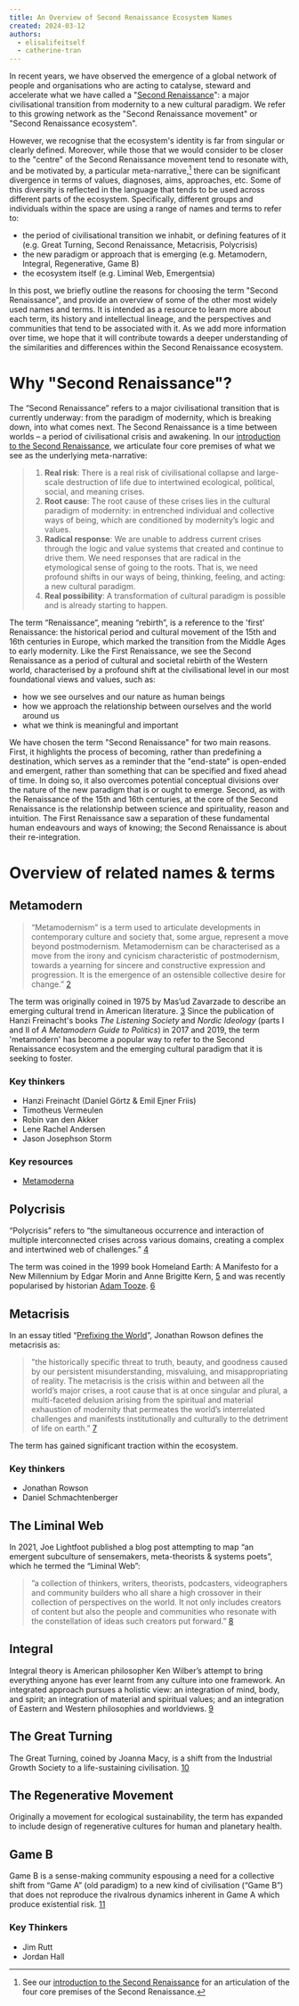 ```yaml
---
title: An Overview of Second Renaissance Ecosystem Names
created: 2024-03-12
authors:
  - elisalifeitself
  - catherine-tran
---
```


In recent years, we have observed the emergence of a global network of people and organisations who are acting to catalyse, steward and accelerate what we have called a "[Second Renaissance](https://secondrenaissance.net/intro)": a major civilisational transition from modernity to a new cultural paradigm. We refer to this growing network as the "Second Renaissance movement" or "Second Renaissance ecosystem". 

However, we recognise that the ecosystem's identity is far from singular or clearly defined. Moreover, while those that we would consider to be closer to the "centre" of the Second Renaissance movement tend to resonate with, and be motivated by, a particular meta-narrative,[^1] there can be significant divergence in terms of values, diagnoses, aims, approaches, etc. Some of this diversity is reflected in the language that tends to be used across different parts of the ecosystem. Specifically, different groups and individuals within the space are using a range of names and terms to refer to:
- the period of civilisational transition we inhabit, or defining features of it (e.g. Great Turning, Second Renaissance, Metacrisis, Polycrisis)
- the new paradigm or approach that is emerging (e.g. Metamodern, Integral, Regenerative, Game B)
- the ecosystem itself (e.g. Liminal Web, Emergentsia)

In this post, we briefly outline the reasons for choosing the term "Second Renaissance", and provide an overview of some of the other most widely used names and terms. It is intended as a resource to learn more about each term, its history and intellectual lineage, and the perspectives and communities that tend to be associated with it. As we add more information over time, we hope that it will contribute towards a deeper understanding of the similarities and differences within the Second Renaissance ecosystem. 

[^1]: See our [introduction to the Second Renaissance](https://secondrenaissance.net/intro) for an articulation of the four core premises of the Second Renaissance.

# Why "Second Renaissance"?

The “Second Renaissance” refers to a major civilisational transition that is currently underway: from the paradigm of modernity, which is breaking down, into what comes next. The Second Renaissance is a time between worlds – a period of civilisational crisis and awakening. In our [introduction to the Second Renaissance](https://secondrenaissance.net/intro), we articulate four core premises of what we see as the underlying meta-narrative:

>1. **Real risk**: There is a real risk of civilisational collapse and large-scale destruction of life due to intertwined ecological, political, social, and meaning crises.
>2. **Root cause**: The root cause of these crises lies in the cultural paradigm of modernity: in entrenched individual and collective ways of being, which are conditioned by modernity’s logic and values. 
>3. **Radical response**: We are unable to address current crises through the logic and value systems that created and continue to drive them. We need responses that are radical in the etymological sense of going to the roots. That is, we need profound shifts in our ways of being, thinking, feeling, and acting: a new cultural paradigm. 
>4. **Real possibility**: A transformation of cultural paradigm is possible and is already starting to happen.

The term “Renaissance”, meaning “rebirth”, is a reference to the 'first' Renaissance: the historical period and cultural movement of the 15th and 16th centuries in Europe, which marked the transition from the Middle Ages to early modernity. Like the First Renaissance, we see the Second Renaissance as a period of cultural and societal rebirth of the Western world, characterised by a profound shift at the civilisational level in our most foundational views and values, such as:
- how we see ourselves and our nature as human beings
- how we approach the relationship between ourselves and the world around us
- what we think is meaningful and important 

We have chosen the term "Second Renaissance" for two main reasons. First, it highlights the process of becoming, rather than predefining a destination, which serves as a reminder that the "end-state" is open-ended and emergent, rather than something that can be specified and fixed ahead of time. In doing so, it also overcomes potential conceptual divisions over the nature of the new paradigm that is or ought to emerge. Second, as with the Renaissance of the 15th and 16th centuries, at the core of the Second Renaissance is the relationship between science and spirituality, reason and intuition. The First Renaissance saw a separation of these fundamental human endeavours and ways of knowing; the Second Renaissance is about their re-integration.

# Overview of related names & terms

## Metamodern

> “Metamodernism” is a term used to articulate developments in contemporary culture and society that, some argue, represent a move beyond postmodernism. Metamodernism can be characterised as a move from the irony and cynicism characteristic of postmodernism, towards a yearning for sincere and constructive expression and progression. It is the emergence of an ostensible collective desire for change.” [2](https://lifeitself.org/blog/2022/03/11/mapping-metamodern-what-is-metamodernism)

The term was originally coined in 1975 by Mas’ud Zavarzade to describe an emerging cultural trend in American literature. [3](https://nesslabs.com/metamodernism) Since the publication of Hanzi Freinacht's books *The Listening Society* and *Nordic Ideology* (parts I and II of *A Metamodern Guide to Politics*) in 2017 and 2019, the term 'metamodern' has become a popular way to refer to the Second Renaissance ecosystem and the emerging cultural paradigm that it is seeking to foster. 

### Key thinkers

- Hanzi Freinacht (Daniel Görtz & Emil Ejner Friis)
- Timotheus Vermeulen
- Robin van den Akker
- Lene Rachel Andersen
- Jason Josephson Storm

### Key resources

- [Metamoderna](https://metamoderna.org/)

## Polycrisis

“Polycrisis” refers to “the simultaneous occurrence and interaction of multiple interconnected crises across various domains, creating a complex and intertwined web of challenges.” [4](https://www.realitystudies.co/p/explaining-polycrisis-and-metacrisis)

The term was coined in the 1999 book Homeland Earth: A Manifesto for a New Millennium by Edgar Morin and Anne Brigitte Kern, [5](https://www.realitystudies.co/p/explaining-polycrisis-and-metacrisis) and was recently popularised by historian [Adam Tooze](https://adamtooze.substack.com/p/chartbook-165-polycrisis-thinking). [6](https://perspecteeva.substack.com/p/prefixing-the-world)

## Metacrisis

In an essay titled “[Prefixing the World](https://perspecteeva.substack.com/p/prefixing-the-world)”, Jonathan Rowson defines the metacrisis as:

> ”the historically specific threat to truth, beauty, and goodness caused by our persistent misunderstanding, misvaluing, and misappropriating of reality. The metacrisis is the crisis within and between all the world’s major crises, a root cause that is at once singular and plural, a multi-faceted delusion arising from the spiritual and material exhaustion of modernity that permeates the world’s interrelated challenges and manifests institutionally and culturally to the detriment of life on earth.” [7](https://perspecteeva.substack.com/p/prefixing-the-world)

The term has gained significant traction within the ecosystem. 

### Key thinkers

- Jonathan Rowson
- Daniel Schmachtenberger

## The Liminal Web

In 2021, Joe Lightfoot published a blog post attempting to map “an emergent subculture of sensemakers, meta-theorists & systems poets”, which he termed the “Liminal Web”:

> ”a collection of thinkers, writers, theorists, podcasters, videographers and community builders who all share a high crossover in their collection of perspectives on the world. It not only includes creators of content but also the people and communities who resonate with the constellation of ideas such creators put forward.” [8](https://www.joelightfoot.org/post/the-liminal-web-mapping-an-emergent-subculture-of-sensemakers-meta-theorists-systems-poets)
## Integral

Integral theory is American philosopher Ken Wilber’s attempt to bring everything anyone has ever learnt from any culture into one framework. An integrated approach pursues a holistic view: an integration of mind, body, and spirit; an integration of material and spiritual values; and an integration of Eastern and Western philosophies and worldviews. [9](https://lifeitself.org/blog/2022/05/27/mapping-metamodern-integral)

## The Great Turning

The Great Turning, coined by Joanna Macy, is a shift from the Industrial Growth Society to a life-sustaining civilisation. [10](https://www.ecoliteracy.org/article/great-turning)

## The Regenerative Movement

Originally a movement for ecological sustainability, the term has expanded to include design of regenerative cultures for human and planetary health.

## Game B

Game B is a sense-making community espousing a need for a collective shift from “Game A” (old paradigm) to a new kind of civilisation (“Game B”) that does not reproduce the rivalrous dynamics inherent in Game A which produce existential risk. [11](https://www.gameb.wiki/index.php?title=Game_B)

### Key Thinkers

- Jim Rutt
- Jordan Hall
